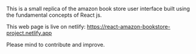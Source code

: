 This is a small replica of the amazon book store user interface built using the fundamental concepts of React js.

This web page is live on netlify:
https://react-amazon-bookstore-project.netlify.app

Please mind to contribute and improve.


